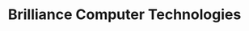 ---
title: "Brilliance Computer Technologies"
url: /halifax/brilliance-computer-technologies/
shop: Computer
---